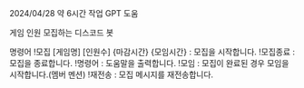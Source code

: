 2024/04/28 약 6시간 작업 GPT 도움

게임 인원 모집하는 디스코드 봇

명령어
!모집 [게임명] [인원수] \{마감시간\} \{모임시간\} : 모집을 시작합니다.
!모집종료 : 모집을 종료합니다.
!명령어 : 도움말을 출력합니다.
!모임 : 모집이 완료된 경우 모임을 시작합니다.(멤버 멘션)
!재전송 : 모집 메시지를 재전송합니다.
